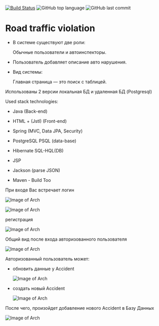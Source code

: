[![Build Status](https://app.travis-ci.com/Halsyon/Road-traffic-violation.svg?branch=main)](https://app.travis-ci.com/Halsyon/Road-traffic-violation)
![GitHub top language](https://img.shields.io/github/languages/top/GHalsyon/Road-traffic-violation?logo=java&logoColor=red)
![GitHub last commit](https://img.shields.io/github/last-commit/Halsyon/Road-traffic-violation?logo=github)

# Road traffic violation

- В системе существуют две роли:
  
  Обычные пользователи и автоинспекторы.
  

- Пользователь добавляет описание авто нарушения.
  
- Вид системы:
  
  Главная страница — это поиск с таблицей.

Использованы 2 версии локальная БД и удаленная БД (Postgresql)

Used stack technologies:

- Java (Back-end)

- HTML + (Jstl) (Front-end)

- Spring (MVC, Data JPA, Security)

- PostgreSQL PSQL (data-base)

- Hibernate SQL-HQL(DB)

- JSP

- Jackson (parse JSON)

- Maven - Build Too

При входе Вас встречает логин

![Image of Arch](https://github.com/Halsyon/Road-traffic-violation/blob/main/image/Screenshot_15.jpg)

![Image of Arch](https://github.com/Halsyon/Road-traffic-violation/blob/main/image/Screenshot_17.jpg)

регистрация

![Image of Arch](https://github.com/Halsyon/Road-traffic-violation/blob/main/image/Screenshot_16.jpg)

Общий вид после входа авторизованного пользователя

![Image of Arch](https://github.com/Halsyon/Road-traffic-violation/blob/main/image/Screenshot_18.jpg)

Авторизованный пользователь может:

- обновить данные у Accident
  
  ![Image of Arch](https://github.com/Halsyon/Road-traffic-violation/blob/main/image/Screenshot_19.jpg)
  
- создать новый Accident
  
  ![Image of Arch](https://github.com/Halsyon/Road-traffic-violation/blob/main/image/Screenshot_20.jpg)
    
После чего, произойдет добавление нового Accident в Базу Данных

   ![Image of Arch](https://github.com/Halsyon/Road-traffic-violation/blob/main/image/Screenshot_21.jpg)




